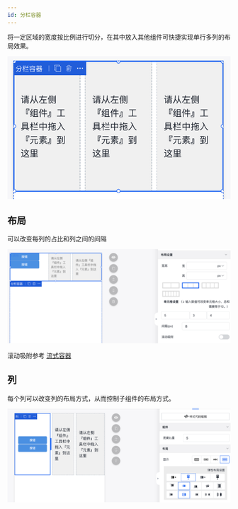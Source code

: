```yaml
---
id: 分栏容器
---
```


将一定区域的宽度按比例进行切分，在其中放入其他组件可快捷实现单行多列的布局效果。

![image.png](/img/移动应用/组件/column-section-1.png)

## 布局

可以改变每列的占比和列之间的间隔

![image.png](/img/移动应用/组件/column-section-3.png)

滚动吸附参考 [流式容器](./流式容器)


## 列

 每个列可以改变列的布局方式，从而控制子组件的布局方式。


![image.png](/img/移动应用/组件/column-section-4.png)

